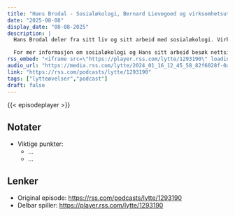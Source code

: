 ```yaml
---
title: "Hans Brodal - Sosialøkologi, Bernard Lievegoed og virksomhetsutvikling"
date: "2025-08-08"
display_date: "08-08-2025"
description: |
  Hans Brodal deler fra sitt liv og sitt arbeid med sosialøkologi. Virksomheters utviklingsfaser, gruppedannelse, konflikthåndtering og arketyper er noe av det vi kommer innom i denne episoden.

  For mer informasjon om sosialøkologi og Hans sitt arbeid besøk nettsiden socialekologi.nu
rss_embed: "<iframe src=\"https://player.rss.com/lytte/1293190\" loading=\"lazy\" style=\"width:100%;height:180px;border:0;overflow:hidden;\" title=\"Hans Brodal - Sosialøkologi, Bernard Lievegoed og virksomhetsutvikling\"></iframe>"
audio_url: "https://media.rss.com/lytte/2024_01_16_12_45_58_82f6028f-0a26-4db2-8041-0e17e777b63d.mp3"
link: "https://rss.com/podcasts/lytte/1293190"
tags: ["lytteøvelser","podcast"]
draft: false
---
```

{{< episodeplayer >}}

## Notater
- Viktige punkter:
  - …
  - …

## Lenker
- Original episode: https://rss.com/podcasts/lytte/1293190
- Delbar spiller: https://player.rss.com/lytte/1293190
